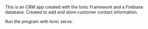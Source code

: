 This is an CRM app created with the Ionic Framework and a Firebase database.  Created to add and store customer contact information.

Run the program with Ionic serve.